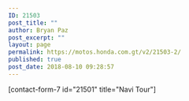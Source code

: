 ```yaml
---
ID: 21503
post_title: ""
author: Bryan Paz
post_excerpt: ""
layout: page
permalink: https://motos.honda.com.gt/v2/21503-2/
published: true
post_date: 2018-08-10 09:28:57
---
```

[contact-form-7 id="21501" title="Navi Tour"]